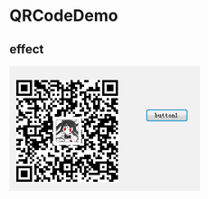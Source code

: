 # QRCodeDemo
## effect
<img src="https://github.com/AliceBabyNana/QRCodeDemo/blob/master/effect.png">